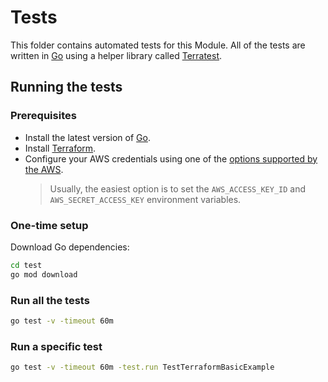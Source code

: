 # Tests

This folder contains automated tests for this Module. All of the tests are written in [Go](https://golang.org) using a helper library called [Terratest](https://github.com/gruntwork-io/terratest).

## Running the tests

### Prerequisites

- Install the latest version of [Go](https://golang.org/doc/install).
- Install [Terraform](https://learn.hashicorp.com/tutorials/terraform/install-cli).
- Configure your AWS credentials using one of the [options supported by the AWS](https://registry.terraform.io/providers/hashicorp/aws/latest/docs#authentication).
  > Usually, the easiest option is to set the `AWS_ACCESS_KEY_ID` and `AWS_SECRET_ACCESS_KEY` environment variables.

### One-time setup

Download Go dependencies:

```bash
cd test
go mod download
```

### Run all the tests

```bash
go test -v -timeout 60m
```

### Run a specific test

```bash
go test -v -timeout 60m -test.run TestTerraformBasicExample
```